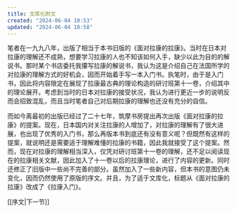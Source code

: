 ```yaml
---
title: 文库化附文
created: "2024-06-04 10:53"
updated: "2024-06-04 10:58"
---
```

笔者在一九九八年，出版了相当于本书旧版的《面对拉康的拉康》。当时在日本对拉康的理解还不成熟，想要学习拉康的人也不知该如何入手，缺少以此为目的的解说书。那时某个书店委托我攥写拉康的解说书，我认为这是介绍自己在法国所学的对拉康的理解方式的好机会，因而开始着手写一本入门书。执笔时，由于是入门书，因此将内容限定在展现了拉康最古典的理论构造的研讨班第十一卷，介绍其中的理论展开。考虑到当时的日本对拉康的接受状况，我认为进行更近一步的说明反而会招致混乱，而且当时笔者自己对后期拉康的理解也还没有充分的自信。

而如今离最初的出版已经过了二十七年，筑摩书房提出再次出版《面对拉康的拉康》的提案。现在，日本国内对关注拉康的人增加了，对拉康的理解有了很大进展，也出现了优秀的入门书，那么再版本书到底还有没有意义呢？但既然有这样的提案，就说明还是需要适于理解难懂的拉康的书籍，因此我就接受了这个提案。然而，现在对拉康的理解相当深入，仅凭对研讨班第十一卷的理解，还不足以阅读现在的拉康相关文献，因此加入了十一卷以后的拉康理论，进行了内容的更新。同时还修正了旧版中一些尚不完善的部分。虽然加入了一些新内容，但本书的意图仍未变化，因而仍然使用了原版的序文。并且，为了适于文库化，标题从《面对拉康的拉康》改成了《拉康入门》。

[[序文|下一节]]
